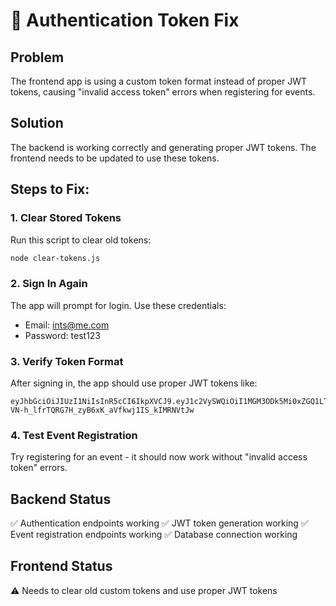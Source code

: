 
# 🔧 Authentication Token Fix

## Problem
The frontend app is using a custom token format instead of proper JWT tokens, causing "invalid access token" errors when registering for events.

## Solution
The backend is working correctly and generating proper JWT tokens. The frontend needs to be updated to use these tokens.

## Steps to Fix:

### 1. Clear Stored Tokens
Run this script to clear old tokens:
```bash
node clear-tokens.js
```

### 2. Sign In Again
The app will prompt for login. Use these credentials:
- Email: ints@me.com
- Password: test123

### 3. Verify Token Format
After signing in, the app should use proper JWT tokens like:
```
eyJhbGciOiJIUzI1NiIsInR5cCI6IkpXVCJ9.eyJ1c2VySWQiOiI1MGM3ODk5Mi0xZGQ1LTQxMTAtYTM1Mi1iNTllZTI1NWI1NjgiLCJ0eXBlIjoiYWNjZXNzIiwiaWF0IjoxNzU2NDgwNzcwLCJleHAiOjE3NTY0ODE2NzB9.t-VN-h_lfrTQRG7H_zyB6xK_aVfkwj1IS_kIMRNVtJw
```

### 4. Test Event Registration
Try registering for an event - it should now work without "invalid access token" errors.

## Backend Status
✅ Authentication endpoints working
✅ JWT token generation working
✅ Event registration endpoints working
✅ Database connection working

## Frontend Status
⚠️ Needs to clear old custom tokens and use proper JWT tokens
